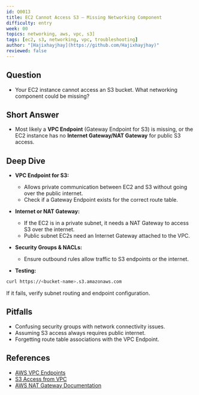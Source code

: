 ```yaml
---
id: Q0013
title: EC2 Cannot Access S3 — Missing Networking Component
difficulty: entry
week: 00
topics: networking, aws, vpc, s3]
tags: [ec2, s3, networking, vpc, troubleshooting]
author: "[Hajixhayjhay](https://github.com/Hajixhayjhay)"
reviewed: false
---
```


## Question
- Your EC2 instance cannot access an S3 bucket. What networking component could be missing?

## Short Answer
- Most likely a **VPC Endpoint** (Gateway Endpoint for S3) is missing, or the EC2 instance has no **Internet Gateway/NAT Gateway** for public S3 access.  


## Deep Dive
- **VPC Endpoint for S3:**  
  - Allows private communication between EC2 and S3 without going over the public internet.  
  - Check if a Gateway Endpoint exists for the correct route table.  

- **Internet or NAT Gateway:**  
  - If the EC2 is in a private subnet, it needs a NAT Gateway to access S3 over the internet.  
  - Public subnet EC2s need an Internet Gateway attached to the VPC.

- **Security Groups & NACLs:**  
  - Ensure outbound rules allow traffic to S3 endpoints or the internet.

- **Testing:**  
```bash
curl https://<bucket-name>.s3.amazonaws.com

```
If it fails, verify subnet routing and endpoint configuration.

## Pitfalls
- Confusing security groups with network connectivity issues.
- Assuming S3 access always requires public internet.
- Forgetting route table associations with the VPC Endpoint.

## References
- [AWS VPC Endpoints](https://docs.aws.amazon.com/vpc/latest/privatelink/vpc-endpoints.html)
- [S3 Access from VPC](https://docs.aws.amazon.com/AmazonS3/latest/userguide/privatelink-interface-endpoints.html)
- [AWS NAT Gateway Documentation](https://docs.aws.amazon.com/vpc/latest/userguide/vpc-nat-gateway.html)

